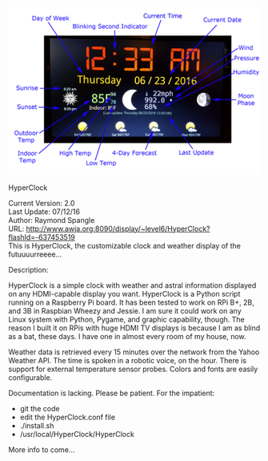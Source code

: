 
![HyperClock 2.0 Screenshot](HyperClock-2.0-ScreenShot_071016a.jpg?raw=true "Screen Shot")

HyperClock

Current Version: 2.0<br>
Last Update: 07/12/16<br>
Author: Raymond Spangle<br>
URL: http://www.awja.org:8090/display/~level6/HyperClock?flashId=-637453519<br>
This is HyperClock, the customizable clock and weather display of the futuuuurreeee... <br>



Description:

HyperClock is a simple clock with weather and astral information displayed on any HDMI-capable 
display you want. HyperClock is a Python script running on a Raspberry Pi board. It has been 
tested to work on RPi B+, 2B, and 3B in Raspbian Wheezy and Jessie.  I am sure it could work on 
any Linux system with Python, Pygame, and graphic capability, though.  The reason I built it on RPis
with huge HDMI TV displays is because I am as blind as a bat, these days.  I have one in almost 
every room of my house, now.

Weather data is retrieved every 15 minutes over the network from the Yahoo Weather API. The time is 
spoken in a robotic voice, on the hour.  There is support for external temperature sensor probes.
Colors and fonts are easily configurable.

Documentation is lacking.  Please be patient.  For the impatient:
- git the code
- edit the HyperClock.conf file
- ./install.sh
- /usr/local/HyperClock/HyperClock

More info to come...
